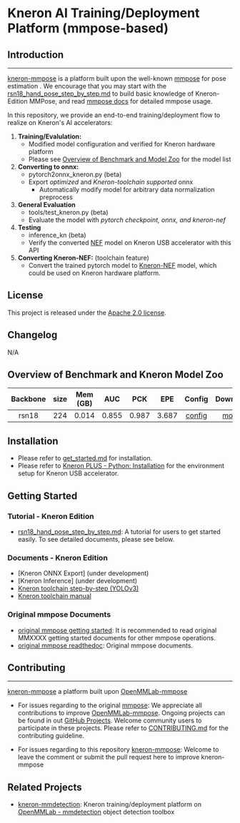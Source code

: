 # Kneron AI Training/Deployment Platform (mmpose-based)


## Introduction

---
  [kneron-mmpose](https://github.com/kneron/kneron-mmpose) is a platform built upon the well-known [mmpose](https://github.com/open-mmlab/mmpose) for pose estimation . We encourage that you may start with the [rsn18_hand_pose_step_by_step.md](https://github.com/kneron/kneron-mmpose/blob/update_document/docs_kneron/rsn18_hand_step_by_step.md) to build basic knowledge of Kneron-Edition MMPose, and read [mmpose docs](https://mmpose.readthedocs.io/en/v0.25.0/) for detailed mmpose usage.  

  In this repository, we provide an end-to-end training/deployment flow to realize on Kneron's AI accelerators:

  1. **Training/Evalulation:**
      - Modified model configuration and verified for Kneron hardware platform
      - Please see [Overview of Benchmark and Model Zoo](#Overview-of-Benchmark-and-Model-Zoo) for the model list
  2. **Converting to onnx:**
      - pytorch2onnx_kneron.py (beta)
      - Export *optimized* and *Kneron-toolchain supported* onnx
          - Automatically modify model for arbitrary data normalization preprocess
  3. **General Evaluation**
      - tools/test_kneron.py (beta)
      - Evaluate the model with *pytorch checkpoint, onnx, and kneron-nef*
  4. **Testing**
      - inference_kn (beta)
      - Verify the converted [NEF](http://doc.kneron.com/docs/#toolchain/manual/#5-nef-workflow) model on Kneron USB accelerator with this API
  5. **Converting Kneron-NEF:** (toolchain feature)
     - Convert the trained pytorch model to [Kneron-NEF](http://doc.kneron.com/docs/#toolchain/manual/#5-nef-workflow) model, which could be used on Kneron hardware platform.

## License

This project is released under the [Apache 2.0 license](LICENSE).

## Changelog

N/A

## Overview of Benchmark and Kneron Model Zoo
| Backbone  | size   | Mem (GB) | AUC | PCK | EPE | Config | Download |
|:---------:|:-------:|:-------:|:-------:|:-------:|:-------:|:--------:|:------:|
| rsn18 | 224 |   0.014   |   0.855  | 0.987 | 3.687 | [config](https://github.com/kneron/kneron-mmpose/blob/main/configs/hand/2d_kpt_sview_rgb_img/topdown_heatmap/freihand2d/rsn18_freihand2d_224x224.py)       |[model]((&)download_link_for_pretrained_model)

## Installation
- Please refer to [get_started.md](docs/en/get_started.md) for installation.
- Please refer to [Kneron PLUS - Python: Installation](http://doc.kneron.com/docs/#plus_python/introduction/install_dependency/) for the environment setup for Kneron USB accelerator.

## Getting Started
### Tutorial - Kneron Edition
- [rsn18_hand_pose_step_by_step.md](https://github.com/kneron/kneron-mmpose/blob/update_document/docs_kneron/rsn18_hand_step_by_step.md): A tutorial for users to get started easily. To see detailed documents, please see below.

### Documents - Kneron Edition
- [Kneron ONNX Export] (under development)
- [Kneron Inference] (under development)
- [Kneron toolchain step-by-step (YOLOv3)](http://doc.kneron.com/docs/#toolchain/yolo_example/)
- [Kneron toolchain manual](http://doc.kneron.com/docs/#toolchain/manual/#0-overview)

### Original mmpose Documents
- [original mmpose getting started](https://github.com/open-mmlab/mmpose/blob/master/docs/en/getting_started.md): It is recommended to read original MMXXXX getting started documents for other mmpose operations.
- [original mmpose readthedoc](https://mmpose.readthedocs.io/en/v0.25.0/): Original mmpose documents.

## Contributing
---
[kneron-mmpose](https://github.com/kneron/kneron-mmpose) a platform built upon [OpenMMLab-mmpose](https://github.com/open-mmlab/mmpose)

- For issues regarding to the original [mmpose](https://github.com/open-mmlab/mmpose):
We appreciate all contributions to improve [OpenMMLab-mmpose](https://github.com/open-mmlab/mmpose). Ongoing projects can be found in out [GitHub Projects](https://github.com/open-mmlab/mmpose/projects?type=beta). Welcome community users to participate in these projects. Please refer to [CONTRIBUTING.md](.github/CONTRIBUTING.md) for the contributing guideline.

- For issues regarding to this repository [kneron-mmpose](https://github.com/kneron/kneron-mmpose): Welcome to leave the comment or submit the pull request here to improve kneron-mmpose


## Related Projects
- [kneron-mmdetection](https://github.com/kneron/kneron-mmdetection): Kneron training/deployment platform on [OpenMMLab - mmdetection](https://github.com/open-mmlab/mmdetection) object detection toolbox
